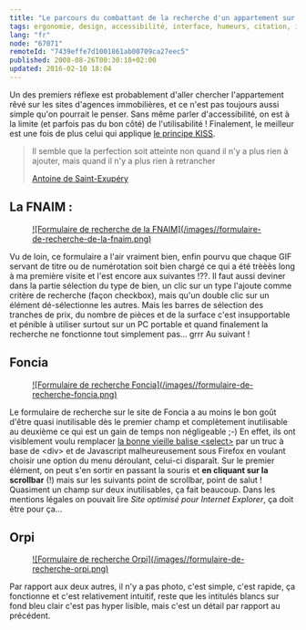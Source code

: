 ```yaml
---
title: "Le parcours du combattant de la recherche d'un appartement sur le web"
tags: ergonomie, design, accessibilité, interface, humeurs, citation, immobilier
lang: "fr"
node: "67071"
remoteId: "7439effe7d1001861ab00709ca27eec5"
published: 2008-08-26T00:30:18+02:00
updated: 2016-02-10 18:04
---
```


Un des premiers réflexe est probablement d'aller chercher l'appartement rêvé sur
les sites d'agences immobilières, et ce n'est pas toujours aussi simple qu'on
pourrait le penser. Sans même parler d'accessibilité, on est à la limite (et
parfois pas du bon côté) de l'utilisabilité&nbsp;! Finalement, le meilleur est une
fois de plus celui qui applique [le principe <abbr title="Keep It Simple
Stupid">KISS</abbr>](http://fr.wikipedia.org/wiki/KISS-principe).

<blockquote>
Il semble que la perfection soit atteinte non quand il n'y a plus rien à ajouter, mais quand il n'y a plus rien à retrancher

[Antoine de Saint-Exupéry](http://fr.wikipedia.org/wiki/Antoine_de_Saint-Exup%C3%A9ry)
</blockquote>

## La FNAIM :

<figure class="object-center"><a href="/images/formulaire-de-recherche-de-la-fnaim.png">![Formulaire de recherche de la FNAIM](/images//formulaire-de-recherche-de-la-fnaim.png)
</a></figure>

Vu de loin, ce formulaire a
l'air vraiment bien, enfin pourvu que chaque GIF servant de titre ou de
numérotation soit bien chargé ce qui a été trèèès long à ma première visite et
l'est encore aux suivantes !??. Il faut aussi deviner dans la partie sélection
du type de bien, un clic sur un type l'ajoute comme critère de recherche (façon
checkbox), mais qu'un double clic sur un élément dé-sélectionne les autres. Mais
les barres de sélection des tranches de prix, du nombre de pièces et de la
surface c'est insupportable et pénible à utiliser surtout sur un PC portable et
quand finalement la recherche ne fonctionne tout simplement pas... grrr Au
suivant !


## Foncia

<figure class="object-center"><a href="/images/formulaire-de-recherche-foncia.png">![Formulaire de recherche Foncia](/images//formulaire-de-recherche-foncia.png)
</a></figure>

Le formulaire de recherche sur le site de
Foncia a au moins le
bon goût d'être quasi inutilisable dès le premier champ et complètement
inutilisable au deuxième ce qui est un gain de temps non négligeable ;-) En
effet, ils ont visiblement voulu remplacer [la bonne vieille balise
&lt;select&gt;](https://developer.mozilla.org/fr/docs/Web/HTML/Element/Select) par un truc à base
de &lt;div&gt; et de Javascript malheureusement sous Firefox en voulant choisir
une option du menu déroulant, celui-ci disparaît. Sur le premier élément, on
peut s'en sortir en passant la souris et **en cliquant sur la scrollbar** (!)
mais sur les suivants point de scrollbar, point de salut ! Quasiment un champ
sur deux inutilisables, ça fait beaucoup. Dans les mentions
légales on pouvait lire *Site optimisé
pour Internet Explorer*, ça doit être pour ça...


## Orpi

<figure class="object-center"><a href="/images/formulaire-de-recherche-orpi.png">![Formulaire de recherche Orpi](/images//formulaire-de-recherche-orpi.png)
</a></figure>

Par rapport aux deux autres, il n'y a pas photo, c'est simple, c'est rapide, ça
fonctionne et c'est relativement
intuitif, reste que les intitulés blancs
sur fond bleu clair c'est pas hyper lisible, mais c'est un détail par rapport au
précédent.
